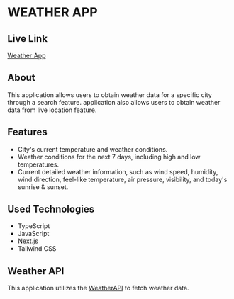 # WEATHER APP

## Live Link

[Weather App](https://weather-nextjs-mu.vercel.app)

## About

This application allows users to obtain weather data for a specific city through a search feature.
application also allows users to obtain weather data from live location feature.

## Features

- City's current temperature and weather conditions.
- Weather conditions for the next 7 days, including high and low temperatures.
- Current detailed weather information, such as wind speed, humidity, wind direction, feel-like temperature, air pressure, visibility, and today's sunrise & sunset.

## Used Technologies

- TypeScript
- JavaScript
- Next.js
- Tailwind CSS

## Weather API

This application utilizes the [WeatherAPI](https://www.weatherapi.com) to fetch weather data.





